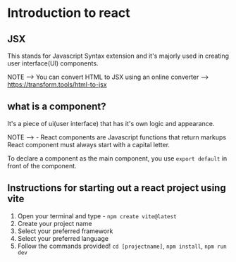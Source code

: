 # Introduction to react 

## JSX 
This stands for Javascript Syntax extension and it's majorly used in creating user interface(UI) components.

NOTE --> You can convert HTML to JSX using an online converter --> https://transform.tools/html-to-jsx  

## what is a component?
It's a piece of ui(user interface) that has it's own logic and appearance.

NOTE --> - React components are Javascript functions that return markups
React component must always start with a capital letter.

To declare a component as the main component, you use `export default` in front of the component. 

## Instructions for starting out a react project using vite
1. Open your terminal and type - `npm create vite@latest`
2. Create your project name
3. Select your preferred framework
4. Select your preferred language 
5. Follow the commands provided! `cd [projectname]`, `npm install`, `npm run dev`
